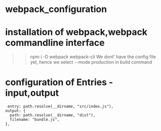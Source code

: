 # webpack_configuration

# installation of webpack,webpack commandline interface

> > npm i -D webpack webpack-cli
> > We dont' have the config file yet, hence we select --mode production in build command

# configuration of Entries - input,output

> >

```
 entry: path.resolve(__dirname, "src/index.js"),
output: {
  path: path.resolve(__dirname, "dist"),
  filename: "bundle.js",
},

```

